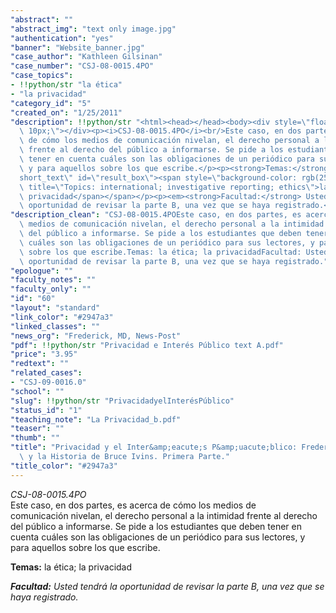 ```yaml
---
"abstract": ""
"abstract_img": "text only image.jpg"
"authentication": "yes"
"banner": "Website_banner.jpg"
"case_author": "Kathleen Gilsinan"
"case_number": "CSJ-08-0015.4PO"
"case_topics":
- !!python/str "la ética"
- "la privacidad"
"category_id": "5"
"created_on": "1/25/2011"
"description": !!python/str "<html><head></head><body><div style=\"float: right; padding:\
  \ 10px;\"></div><p><i>CSJ-08-0015.4PO</i><br/>Este caso, en dos partes, es acerca\
  \ de cómo los medios de comunicación nivelan, el derecho personal a la intimidad\
  \ frente al derecho del público a informarse. Se pide a los estudiantes que deben\
  \ tener en cuenta cuáles son las obligaciones de un periódico para sus lectores,\
  \ y para aquellos sobre los que escribe.</p><p><strong>Temas:</strong> <span class=\"\
  short_text\" id=\"result_box\"><span style=\"background-color: rgb(255, 255, 255);\"\
  \ title=\"Topics: international; investigative reporting; ethics\">la ética; la\
  \ privacidad</span></span></p><p><em><strong>Facultad:</strong> Usted tendrá la\
  \ oportunidad de revisar la parte B, una vez que se haya registrado.</em></p></body></html>"
"description_clean": "CSJ-08-0015.4POEste caso, en dos partes, es acerca de cómo los\
  \ medios de comunicación nivelan, el derecho personal a la intimidad frente al derecho\
  \ del público a informarse. Se pide a los estudiantes que deben tener en cuenta\
  \ cuáles son las obligaciones de un periódico para sus lectores, y para aquellos\
  \ sobre los que escribe.Temas: la ética; la privacidadFacultad: Usted tendrá la\
  \ oportunidad de revisar la parte B, una vez que se haya registrado."
"epologue": ""
"faculty_notes": ""
"faculty_only": ""
"id": "60"
"layout": "standard"
"link_color": "#2947a3"
"linked_classes": ""
"news_org": "Frederick, MD, News-Post"
"pdf": !!python/str "Privacidad e Interés Público text A.pdf"
"price": "3.95"
"redtext": ""
"related_cases":
- "CSJ-09-0016.0"
"school": ""
"slug": !!python/str "PrivacidadyelInterésPúblico"
"status_id": "1"
"teaching_note": "La Privacidad_b.pdf"
"teaser": ""
"thumb": ""
"title": "Privacidad y el Inter&amp;eacute;s P&amp;uacute;blico: Frederick, MD, &lt;i&gt;News-Post&lt;/i&gt;\
  \ y la Historia de Bruce Ivins. Primera Parte."
"title_color": "#2947a3"
---
```

<html><head></head><body><div style="float: right; padding: 10px;"></div><p><i>CSJ-08-0015.4PO</i><br/>Este caso, en dos partes, es acerca de cómo los medios de comunicación nivelan, el derecho personal a la intimidad frente al derecho del público a informarse. Se pide a los estudiantes que deben tener en cuenta cuáles son las obligaciones de un periódico para sus lectores, y para aquellos sobre los que escribe.</p><p><strong>Temas:</strong> <span class="short_text" id="result_box"><span style="background-color: rgb(255, 255, 255);" title="Topics: international; investigative reporting; ethics">la ética; la privacidad</span></span></p><p><em><strong>Facultad:</strong> Usted tendrá la oportunidad de revisar la parte B, una vez que se haya registrado.</em></p></body></html>
